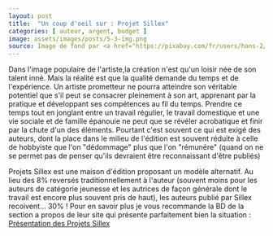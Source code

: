 ```yaml
---
layout: post
title:  "Un coup d'oeil sur : Projet Sillex"
categories: [ auteur, argent, budget ]
image: assets/images/posts/5-3-img.png
source: Image de fond par <a href="https://pixabay.com/fr/users/hans-2/?utm_source=link-attribution&amp;utm_medium=referral&amp;utm_campaign=image&amp;utm_content=4765498">Hans Braxmeier</a> de <a href="https://pixabay.com/fr/?utm_source=link-attribution&amp;utm_medium=referral&amp;utm_campaign=image&amp;utm_content=4765498">Pixabay</a>
---
```


Dans l'image populaire de l'artiste,la création n'est qu'un loisir née de son talent inné.
Mais la réalité est que la qualité demande du temps et de l'expérience. Un artiste prometteur ne pourra atteindre son véritable potentiel que s'il peut se consacrer pleinement à son art, apprenant par la pratique et développant ses compétences au fil du temps. Prendre ce temps tout en jonglant entre un travail régulier, le travail domestique et une vie sociale et de famille épanouie ne peut que se révéler acrobatique et finir par la chute d'un des éléments.
Pourtant c'est souvent ce qui est exigé des auteurs, dont la place dans le milieu de l'édition est souvent réduite à celle de hobbyiste que l'on "dédommage" plus que l'on "rémunére" (quand on ne se permet pas de penser qu'ils devraient être reconnaissant d'être publiés)

Projets Sillex est une maison d'édition proposant un modèle alternatif. Au lieu des 8% reversés traditionnellement à l'auteur (souvent moins pour les auteurs de catégorie jeunesse et les autrices de façon générale dont le travail est encore plus souvent pris de haut), les auteurs publié par Sillex recoivent... 30% ! 
Pour en savoir plus je vous recommande la BD de la section a propos de leur site qui présente parfaitement bien la situation :  [Présentation des Projets Sillex](https://www.projets-sillex.com/article/2-a-propos.html)